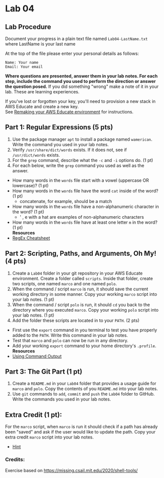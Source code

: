 # Lab 04

## Lab Procedure
Document your progress in a plain text file named `Lab04-LastName.txt`  
where LastName is your last name

At the top of the file please enter your personal details as follows:
```
Name: Your name
Email: Your email

```

**Where questions are presented, answer them in your lab notes.  For each step, include the command you used to perform the direction or answer the question posed.**  If you did something "wrong" make a note of it in your lab.  These are learning experiences.

If you've lost or forgotten your key, you'll need to provision a new stack in AWS Educate and create a new key.  
See [Remaking your AWS Educate environment](../../..) for instructions.

## Part 1: Regular Expressions (5 pts)
1. Use the package manager `apt` to install a package named `wamerican`.  Write the command you used in your lab notes.
2. Verify `/usr/share/dict/words` exists.  If it does not, see if `/usr/dict/words` exists.
3. For the `grep` command, describe what the `-c` and `-i` options do. (1 pt)
4. For each below, write the `grep` command you used as well as the answer.
* How many words in the `words` file start with a vowel (uppercase OR lowercase)? (1 pt)
* How many words in the `words` file have the word `cat` inside of the word? (1 pt)
    * concatenate, for example, should be a match
* How many words in the `words` file have a non-alphanumeric character in the word? (1 pt)
    * ' , e with a hat are examples of non-alphanumeric characters
* How many words in the `words` file have at least one letter `m` in the word? (1 pt)  
**Resources**
* [RegEx Cheatsheet](http://web.mit.edu/hackl/www/lab/turkshop/slides/regex-cheatsheet.pdf)

## Part 2: Scripting, Paths, and Arguments, Oh My! (4 pts)
1. Create a `Lab04` folder in your git repository in your AWS Educate environment.  Create a folder called `scripts`.  Inside that folder, create two scripts, one named `marco` and one named `polo`.  
2. When the command / script `marco` is run, it should save the current working directory in some manner.  Copy your working `marco` script into your lab notes. (1 pt)
3. When the command / script `polo` is run, it should `cd` you back to the directory where you executed `marco`.  Copy your working `polo` script into your lab notes. (1 pt)
4. Add the folder these scripts are located in to your `PATH`.  (2 pts)
* First use the `export` command in you terminal to test you have properly added to the `PATH`. Write this command in your lab notes. 
* Test that `marco` and `polo` can now be run in any directory.  
* Add your working `export` command to your home directory's `.profile`.  
**Resources**
* [Using Command Output](https://www.cyberciti.biz/faq/unix-linux-bsd-appleosx-bash-assign-variable-command-output/)

## Part 3: The Git Part (1 pt)
1. Create a `README.md` in your `Lab04` folder that provides a usage guide for `marco` and `polo`.  Copy the contents of you `README.md` into your lab notes.
2. Use `git` commands to `add`, `commit` and `push` the `Lab04` folder to GitHub.  Write the commands you used in your lab notes.

## Extra Credit (1 pt): 
For the `marco` script, when `marco` is run it should check if a path has already been "saved" and ask if the user would like to update the path.  Copy your extra credit `marco` script into your lab notes.
* [Hint](https://www.cyberciti.biz/faq/linux-unix-script-check-if-file-empty-or-not/)

### Credits:  
Exercise based on https://missing.csail.mit.edu/2020/shell-tools/